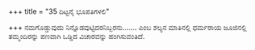 +++
title = "35 ದಿಟ್ಟನೈ ಭೂಪತಿಗಳಲಿ"

+++
ನಮಗೊಡ್ಡುವುದು ನಿನ್ನೊಡವುಟ್ಟಿದರನಿಬ್ಬರನು……. ಎಂಬ ಶಲ್ಯನ ಮಾತಿನಲ್ಲಿ ಧರ್ಮರಾಯ ಜೂಜಿನಲ್ಲಿ ತಮ್ಮಂದಿರನ್ನು ಪಣವಾಗಿ ಒಡ್ಡಿದ ವಿಚಾರವನ್ನು ಹಂಗಿಸುವಂತಿದೆ.